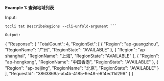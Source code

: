 **Example 1: 查询地域列表**



Input: 

```
tccli tat DescribeRegions --cli-unfold-argument ```

Output: 
```
{
    "Response": {
        "TotalCount": 4,
        "RegionSet": [
            {
                "Region": "ap-guangzhou",
                "RegionName": "广州",
                "RegionState": "AVAILABLE"
            },
            {
                "Region": "ap-shanghai",
                "RegionName": "上海",
                "RegionState": "AVAILABLE"
            },
            {
                "Region": "ap-hongkong",
                "RegionName": "中国香港",
                "RegionState": "AVAILABLE"
            },
            {
                "Region": "ap-beijing",
                "RegionName": "北京",
                "RegionState": "AVAILABLE"
            }
        ],
        "RequestId": "3863868a-ab4b-4185-9e48-e6f4ec11d296"
    }
}
```

